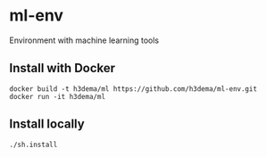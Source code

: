 # ml-env
Environment with machine learning tools


## Install with Docker

```
docker build -t h3dema/ml https://github.com/h3dema/ml-env.git
docker run -it h3dema/ml
```

## Install locally

```
./sh.install
```
